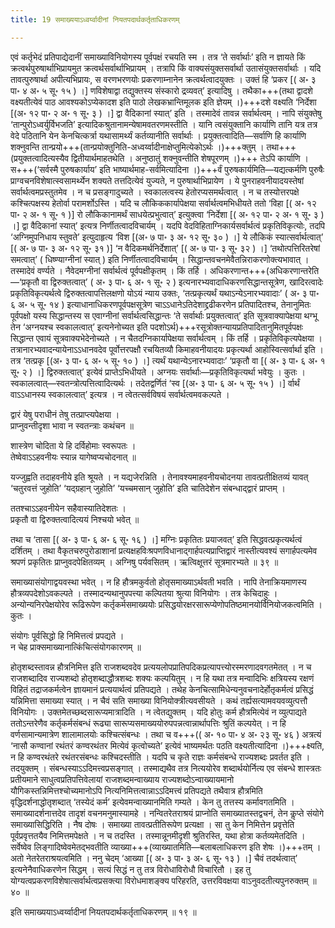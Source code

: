 ```yaml
---
title: 19 समाख्ययाऽध्वर्य्वादीनां नियतपदार्थकर्तृताधिकरणम्

---
```


एवं कर्तृभेदं प्रतिपाद्येदानीं समाख्याविनियोगस्य पूर्वपक्षं रचयति स्म । तत्र ‘ते सर्वार्थाः’ इति न ज्ञायते किं क्रत्वर्थपुरुषार्थाभिप्रायमुत क्रत्वर्थसर्वार्थाभिप्रायम् । तत्रापि किं वाक्यसंयुक्तसर्वार्था उतासंयुक्तसर्वार्थाः । यदि तावत्पुरुषार्था अपीत्यभिप्रायः, स वरणभरणयोः प्रकरणाम्नानेन क्रत्वर्थत्वादयुक्तः । उक्तं हि ‘प्रकर \[( अ॰ ३ पा॰ ४ अ॰ ५ सू॰ १५ ) ।\] णविशेषाद्वा तद्युक्तस्य संस्कारो द्रव्यवत्’ इत्यादिषु । तथैका+++(तथा द्वादशे वक्ष्यतीत्येवं पाठ आवश्यकोऽप्येकादश इति पाठो लेखकभ्रान्तिमूलक इति ज्ञेयम् ।)+++दशे वक्ष्यति ‘निर्देशा \[(अ॰ १२ पा॰ २ अ॰ १ सू॰ ३ ) ।\] द्वा वैदिकानां स्यात्’ इति । तस्मादेवं तावन्न सर्वार्थत्वम् । नापि संयुक्तेषु ‘तान्पुरोऽध्वर्युर्विभजति’ इत्यादिकश्रुतानामन्येषामवतरणमस्तीति । यानि त्वसंयुक्तानि कार्याणि तानि यत्र तत्र वेदे पठितानि येन केनचित्कर्त्रा यथासामर्थ्यं कर्तव्यानीति सर्वार्थाः । प्रयुक्तत्वादिति—सर्वाणि हि कार्याणि शक्नुवन्ति तान्प्रयो+++(तान्प्रयोक्तुनिति-अध्वर्य्वादीनाक्षेप्तुमित्येकोऽर्थः ।)+++क्तुम् । तथा+++(प्रयुक्तत्वादित्यस्यैव द्वितीयार्थमाहतथेति । अनुष्ठातुं शक्नुवन्तीति शेषपूरणम् ।)+++ तेऽपि कार्याणि । स+++(‘सर्वस्मै पुरुषकार्याय’ इति भाष्यार्थमाह-सर्वमित्यादिना ।)+++र्वं पुरुषकार्यमिति—यद्यत्कर्मणि पुरुषैः प्राग्वचनविशेषात्स्वसामर्थ्येन शक्यते तत्तदित्येवं युज्यते, न पुरुषार्थाभिप्रायेण । ये पुनराहवनीयादयस्तेषां सर्वार्थत्वमप्रस्तुतमेव । न च प्रसङ्गादुच्यते । स्वकालत्वस्य हेतोरप्यसमर्थत्वात् । न च तस्योत्तरपक्षे कश्चित्पक्षस्य हेतोर्वा परामर्शोऽस्ति । यदि च लौकिककार्यापेक्षया सर्वार्थत्वमभिधीयते ततो ‘विहा \[( अ॰ १२ पा॰ २ अ॰ १ सू॰ १ )\] रो लौकिकानामर्थं साधयेत्प्रभुत्वात्’ इत्युक्त्वा ‘निर्देशा \[( अ॰ १२ पा॰ २ अ॰ १ सू॰ ३ ) ।\] द्वा वैदिकानां स्यात्’ इत्यत्र निर्णीतत्वादविचार्यम् । यदपि वेदविहिताग्निकार्यसर्वार्थत्वं प्रकृतिविकृत्योः, तदपि ‘अग्निमुपनिधाय स्तुवते’ इत्युदाहृत्य ‘विश \[(अ॰ ७ पा॰ ३ अ॰ १२ सू॰ ३० ) ।\] ये लौकिकं स्यात्सर्वार्थत्वात्’  \[( अ॰ ७ पा॰ ३ अ॰ १२ सू॰ ३१ )\] ‘न वैदिकमर्थनिर्देशात्’  \[( अ॰ ७ पा॰ ३ सू॰ ३२ ) ।\] ‘तथोत्पत्तिरितरेषां समत्वात्’ ( धिष्ण्याग्नीनां स्यात् ) इति निर्णीतत्वादविचार्यम् । सिद्धान्तवचनमेवैतन्निराकरणोक्त्यभावात् । तस्मादेवं वर्ण्यते । नैवेदमग्नीनां सर्वार्थत्वं पूर्वपक्षीकृतम् । किं तर्हि । अधिकरणान्त+++(अधिकरणान्तरेति—‘प्रकृतौ वा द्विरुक्तत्वात्’ ( अ॰ ३ पा॰ ६ अ॰ १ सू॰ २ ) इत्यनारभ्यवादाधिकरणसिद्धान्तसूत्रेण, खादिरत्वादेः प्रकृतिविकृत्यर्थत्वे द्विरुक्तत्वापत्तिलक्षणो योऽयं न्याय उक्तः, ‘तत्प्रकृत्यर्थं यथाऽन्येऽनारभ्यवादाः’ ( अ॰ ३ पा॰ ६ अ॰ ५ सू॰ १४ ) इत्याधानाधिकरणपूर्वपक्षसूत्रेण चाऽऽधानेऽतिदेशाद्द्रढीकरणेन प्रतिपादितश्च, तेनानुमितः पूर्वपक्षो यस्य सिद्धान्तस्य स एवाग्नीनां सर्वार्थत्वसिद्धान्तः ‘ते सर्वार्थाः प्रयुक्तत्वात्’ इति सूत्रवाक्यापेक्षया थग्भू तेन ‘अग्नयश्च स्वकालत्वात्’ इत्यनेनोच्यत इति पदशोऽर्थ)+++रसूत्रोक्तन्यायप्रतिपादितानुमितपूर्वपक्षः सिद्धान्त एवायं सूत्रवाक्यभेदेनोच्यते । न चैतदग्निकार्यापेक्षया सर्वार्थत्वम् । किं तर्हि । प्रकृतिविकृत्यपेक्षया । तत्रानारभ्यवादन्यायेनाऽऽधानवदेव पूर्वोत्तरपक्षौ रचयितव्यौ किमाहवनीयादयः प्रकृत्यर्था आहोस्वित्सर्वार्था इति । तत्र ‘तत्प्रकृ \[(अ॰ ३ पा॰ ६ अ॰ ५ सू॰ १० ) ।\] त्यर्थं यथान्येऽनारभ्यवादाः’ ‘प्रकृतौ वा \[( अ॰ ३ पा॰ ६ अ॰ १ सू॰ २ ) ।\]  द्विरुक्तत्वात्’ इत्येवं प्राप्तेऽभिधीयते । अग्नयः सर्वार्थाः—प्रकृतिविकृत्यर्था भवेयुः । कुतः । स्वकालत्वात्—स्वतन्त्रोत्पत्तित्वादित्यर्थः । तदेतद्वर्णितं ‘स्व \[(अ॰ ३ पा॰ ६ अ॰ ५ सू॰ १५ ) ।\] र्वार्थं वाऽऽधानस्य स्वकालत्वात्’ इत्यत्र । न त्वेतत्सर्वविषयं सर्वार्थत्वमवकल्पते ।

द्वारं येषु पराधीनं तेषु तत्प्राप्त्यपेक्षया ।  
प्राप्नुवन्तीदृशा भावा न स्वतन्त्राः कथंचन ॥  


शास्त्रेण चोदिता ये हि दर्विहोमाः स्वरूपतः ।  
तेष्वेवाऽऽहवनीयः स्यान्न यागेष्वप्यचोदनात् ॥  


यज्जुह्वति तदाहवनीये इति श्रूयते । न यद्यजेरन्निति । तेनावश्यमाहवनीयचोदनया तावत्प्रतीक्षितव्यं यावत् ‘चतुरवत्तं जुहोति’ ‘यद्ग्रहान् जुहोति’ ‘यच्चमसान् जुहोति’ इति चातिदेशेन संबन्धाद्द्वारं प्राप्तम् ।

ततश्चाऽऽहवनीयेन सहैवास्यातिदेशतः ।  
प्रकृतौ वा द्विरुक्तत्वादित्ययं निश्चयो भवेत् ॥  


तथा च ‘तासा \[( अ॰ ३ पा॰ ६ अ॰ ६ सू॰ १६ ) ।\] मग्निः प्रकृतितः प्रयाजवत्’ इति सिद्धवत्प्रकृत्यर्थत्वं दर्शितम् । तथा वैकृतचरुपुरोडाशानां प्रत्यक्षहविःश्रपणविधानाद्गार्हपत्यप्राप्तिद्वारं नास्तीत्यवश्यं सगार्हपत्यमेव श्रपणं प्रकृतितः प्राप्नुवदपेक्षितव्यम् । अग्निषु पर्यवसितम् । ऋत्विक्षूत्तरं सूत्रमारभ्यते ॥ ३९ ॥

समाख्यासंयोगाद्वयवस्था भवेत् । न हि हौत्रमकुर्वतो होतृसमाख्याऽर्थवती भवति । नापि तेनाक्रियमाणस्य हौत्रव्यपदेशोऽवकल्पते । तस्मादन्यथानुपपत्त्या कल्पितया श्रुत्या विनियोगः । तत्र केचिदाहुः । अन्योन्यनिरपेक्षयोरेव रूढिरूपेण कर्तृकर्मसमाख्ययोः प्रसिद्धयोरक्षरसारूप्येणोपतिष्ठमानयोर्विनियोजकत्वमिति । कुतः ।

संयोगः पूर्वसिद्धो हि निमित्तत्वं प्रपद्यते ।  
न चेह प्राक्समाख्यानात्किंचित्संयोगकारणम् ॥  


होतृशब्दस्तावन्न हौत्रनिमित्त इति राजशब्दवदेव प्रत्ययलोपप्रातिपदिकप्रत्यापत्त्योरस्मरणादवगतमेतत् । न च राजशब्दादिव राज्यशब्दो होतृशब्दाद्धौत्रशब्दः शक्यः कल्पयितुम् । न हि यथा तत्र मन्वादिभिः क्षत्रियस्य रक्षणं विहितं तद्राजकर्मत्वेन ज्ञायमानं प्रत्ययार्थत्वं प्रतिपद्यते । तथेह केनचित्सामिधेन्यनुवचनादेर्होतृकर्मत्वं प्रसिद्धं यन्निमित्ता समाख्या स्यात् । न चैवं सति समाख्या विनियोक्त्रीत्यवसीयते । कथं तर्ह्यसत्यामवयवव्युत्पत्तौ विनियोगः । उक्तमेतच्छब्दसारूप्यमात्रादिति । न त्वेतद्युक्तम् । यदि होतुः कर्म हौत्रमित्येवं न व्युत्पाद्यते ततोऽन्तरेणैव कर्तृकर्मसंबन्धं रूढ्या सारूप्यसमाख्ययोरुपपन्नत्वान्नार्थापत्तिः श्रुतिं कल्पयेत् । न हि वर्णसामान्यमात्रेण शालामालयोः कश्चित्संबन्धः । तथा च व+++(( अ॰ १० पा॰ ४ अ॰ २३ सू॰ ४६ ) अत्रत्यं ‘नासौ कण्वानां रथंतरं कण्वरथंतर मित्येवं कृत्वोच्यते’ इत्येवं भाष्यमर्थतः पठति वक्ष्यतीत्यादिना ।)+++क्ष्यति, न हि कण्वरथंतरे रथंतरसंबन्धः कश्चिदस्तीति । यदपि च कृते राज्ञः कर्मसंबन्धे राज्यशब्दः प्रवर्तत इति । तदयुक्तम् । संबन्धस्याऽऽदिमत्त्वप्रसङ्गात् । तस्माद्यथैव तत्र नित्ययोरेव शब्दार्थयोर्नित्य एव संबन्धे शास्त्रतः प्रतीयमाने साधुत्वप्रतिपत्तिवेलायां राजशब्दमन्वाख्याय राज्यशब्दोऽन्वाख्यायमानो यौगिकस्तन्निमित्तश्चोच्यमानोऽपि नित्यनिमित्तत्वान्नाऽऽदिमत्त्वं प्रतिपद्यते तथैवात्र हौत्रमिति वृद्धिदर्शनाद्धोतृशब्दात् ‘तस्येदं कर्म’ इत्येवमन्वाख्यानमिति गम्यते । केन तु तत्तस्य कर्मावगतमिति । समाख्यादर्शनात्तदेव तादृशं वचनमनुमास्यामहे । नन्वितरेतराश्रयं प्राप्नोति समाख्यातस्तद्वचनं, तेन कॢप्ते संयोगे समाख्यासिद्धिरिति । नैष दोषः । समाख्या तावत्प्रतीतिरूपेण प्रत्यक्षा । सा तु केन निमित्तेन प्रवृत्तेति पूर्वप्रवृत्ततयैव निमित्तमपेक्षते । न च तदस्ति । तस्मान्नूनमीदृशी श्रुतिरस्ति, यथा होत्रा कर्तव्यमेतदिति । सर्वेष्वेव लिङ्गादिष्वेवमेतद्भवतीति व्याख्या+++(व्याख्यातमिति—बलाबलाधिकरण इति शेषः ।)+++तम् । अतो नेतरेतराश्रयत्वमिति । ननु चेदम् ‘आख्या \[( अ॰ ३ पा॰ ३ अ॰ ६ सू॰ १३ ) ।\]  चैवं तदर्थत्वात्’ इत्यनेनैवाधिकरणेन सिद्धम् । सत्यं सिद्धं न तु तत्र विरोधाविरोधौ विचारितौ । इह तु योग्यत्वप्रकरणविशेषात्सर्वार्थत्वप्रसक्त्या विरोधमाशङ्क्य परिहरति, उत्तरविवक्षया वाऽनुवदतीत्यपुनरुक्तम् ॥ ४० ॥

इति समाख्ययाऽध्वर्य्वादीनां नियतपदार्थकर्तृताधिकरणम् ॥ १९ ॥
